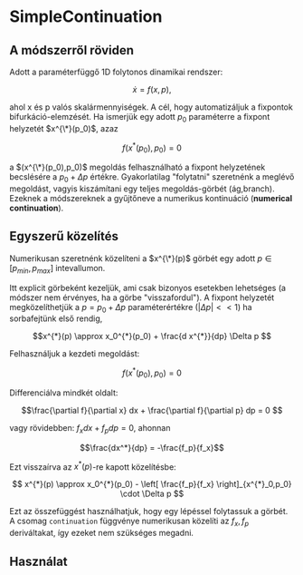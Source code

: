 # SimpleContinuation
## 


## A módszerről röviden
Adott a paraméterfüggő 1D folytonos dinamikai rendszer:
```math
\dot{x} = f(x,p),
```
ahol x és p valós skalármennyiségek. 
A cél, hogy automatizáljuk a fixpontok bifurkáció-elemzését. Ha ismerjük egy adott $p_0$ paraméterre a fixpont helyzetét $x^{\*}(p_0)$, azaz
```math
f(x^{*}(p_0),p_0) = 0
```
a $(x^{\*}(p_0),p_0)$ megoldás felhasználható a fixpont helyzetének becslésére a $p_0 + \Delta p$ értékre. Gyakorlatilag "folytatni" szeretnénk a meglévő megoldást, vagyis kiszámítani egy teljes megoldás-görbét (ág,branch). Ezeknek a módszereknek a gyűjtőneve a numerikus kontinuáció (**numerical continuation**).

## Egyszerű közelítés
Numerikusan szeretnénk közelíteni a $x^{\*}(p)$ görbét egy adott $p \in [p_{min},p_{max}]$ intevallumon. 

Itt explicit görbeként kezeljük, ami csak bizonyos esetekben lehetséges (a módszer nem érvényes, ha a görbe "visszafordul").
A fixpont helyzetét megközelíthetjük a $p = p_0 + \Delta p$ paraméterértékre ($|\Delta p| << 1$) ha sorbafejtünk első rendig,
```math
x^{*}(p) \approx x_0^{*}(p_0) + \frac{d x^{*}}{dp} \Delta p 
```
Felhasználjuk a kezdeti megoldást:
```math
f(x^{*}(p_0),p_0) = 0
```
Differenciálva mindkét oldalt:
```math
\frac{\partial f}{\partial x} dx + \frac{\partial f}{\partial p} dp = 0 
```
vagy rövidebben: $f_x dx + f_p dp = 0$, ahonnan
```math
\frac{dx^*}{dp} = -\frac{f_p}{f_x}
```
Ezt visszaírva az $x^{*}(p)$-re kapott közelítésbe:
```math
 x^{*}(p) \approx x_0^{*}(p_0) - \left[ \frac{f_p}{f_x}  \right]_{x^{*}_0,p_0} \cdot \Delta p 
```
Ezt az összefüggést használhatjuk, hogy egy lépéssel folytassuk a görbét. A csomag `continuation` függvénye numerikusan közelíti az $f_x,f_p$ deriváltakat, így ezeket nem szükséges megadni. 

## Használat

